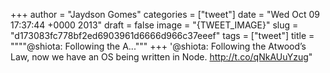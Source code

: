
+++
author = "Jaydson Gomes"
categories = ["tweet"]
date = "Wed Oct 09 17:37:44 +0000 2013"
draft = false
image = "{TWEET_IMAGE}"
slug = "d173083fc778bf2ed6903961d6666d966c37eeef"
tags = ["tweet"]
title = """"@shiota: Following the A..."""
+++
'@shiota: Following the Atwood’s Law, now we have an OS being written in Node. http://t.co/qNkAUuYzug"
